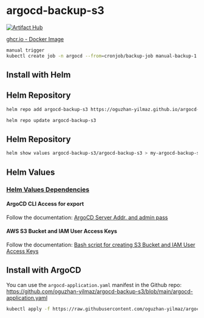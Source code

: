 # argocd-backup-s3

[![Artifact Hub](https://img.shields.io/endpoint?url=https://artifacthub.io/badge/repository/argocd-backup-s3)](https://artifacthub.io/packages/helm/argocd-backup-s3/argocd-backup-s3)

[ghcr.io - Docker Image](https://github.com/oguzhan-yilmaz/argocd-backup-s3/pkgs/container/argocd-backup-s3)


```bash
manual trigger
kubectl create job -n argocd --from=cronjob/backup-job manual-backup-1
```


## Install with Helm

## Helm Repository

```bash
helm repo add argocd-backup-s3 https://oguzhan-yilmaz.github.io/argocd-backup-s3/

helm repo update argocd-backup-s3
```

## Helm Repository

```bash
helm show values argocd-backup-s3/argocd-backup-s3 > my-argocd-backup-s3.values.yaml
```

## Helm Values

### [Helm Values Dependencies](Dependencies.README.md)

#### ArgoCD CLI Access for export
Follow the documentation: [ArgoCD Server Addr. and admin pass](Dependencies.README.md#argocd-cli-access)

#### AWS S3 Bucket and IAM User Access Keys

Follow the documentation: [Bash script for creating S3 Bucket and IAM User Access Keys](Dependencies.README.md#aws-s3-bucket-and-access-credentials)




<!-- 
```bash
git clone ..
cd abcdefg


# vim values.yaml

helm install -n argocd \
    argocd-backup-s3 ./argocd-backup-s3
```
 -->

## Install with ArgoCD


You can use the `argocd-application.yaml` manifest in the Github repo: <https://github.com/oguzhan-yilmaz/argocd-backup-s3/blob/main/argocd-application.yaml>

```bash
kubectl apply -f https://raw.githubusercontent.com/oguzhan-yilmaz/argocd-backup-s3/refs/heads/main/argocd-application.yaml
```